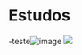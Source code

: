 # Estudos

-teste![image](https://user-images.githubusercontent.com/99848479/177864799-c7337042-77ce-4146-81b5-98a2e2fc4517.png)
          <img src="[https://cdn.jsdelivr.net/gh/devicons/devicon/icons/php/php-original.svg](https://user-images.githubusercontent.com/99848479/177864799-c7337042-77ce-4146-81b5-98a2e2fc4517.png)" />
         
          

